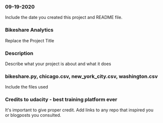 ### 09-19-2020
Include the date you created this project and README file.

### Bikeshare Analytics
Replace the Project Title

### Description
Describe what your project is about and what it does

### bikeshare.py, chicago.csv, new_york_city.csv, washington.csv
Include the files used

### Credits to udacity - best training platform ever
It's important to give proper credit. Add links to any repo that inspired you or blogposts you consulted.
